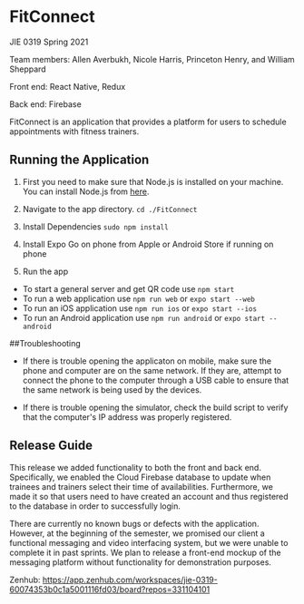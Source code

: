 # FitConnect
JIE 0319 Spring 2021

Team members: Allen Averbukh, Nicole Harris, Princeton Henry, and William Sheppard

Front end: React Native, Redux

Back end: Firebase

FitConnect is an application that provides a platform for users to schedule appointments with fitness trainers. 

## Running the Application

1. First you need to make sure that Node.js is installed on your machine. You can install Node.js from [here](https://nodejs.org/en/download/).

1. Navigate to the app directory. `cd ./FitConnect`

1. Install Dependencies `sudo npm install`

1. Install Expo Go on phone from Apple or Android Store if running on phone 

1. Run the app

* To start a general server and get QR code use `npm start`
* To run a web application use `npm run web` or `expo start --web`
* To run an iOS application use `npm run ios` or `expo start --ios` 
* To run an Android application use `npm run android` or `expo start --android`

##Troubleshooting 
* If there is trouble opening the applicaton on mobile, make sure the phone and computer are on the same network. If they are, attempt to connect the phone to the computer through a USB cable to ensure that the same network is being used by the devices. 

* If there is trouble opening the simulator, check the build script to verify that the computer's IP address was properly registered. 


## Release Guide
This release we added functionality to both the front and back end. Specifically, we enabled the Cloud Firebase database to update when trainees and trainers select their time of availabilities. Furthermore, we made it so that users need to have created an account and thus registered to the database in order to successfully login. 

There are currently no known bugs or defects with the application. However, at the beginning of the semester, we promised our client a functional messaging and video interfacing system, but we were unable to complete it in past sprints. 
We plan to release a front-end mockup of the messaging platform without functionality for demonstration purposes. 



Zenhub: https://app.zenhub.com/workspaces/jie-0319-60074353b0c1a5001116fd03/board?repos=331104101
